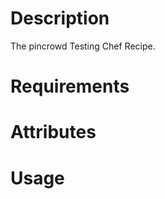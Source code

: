 Description
===========

The pincrowd Testing Chef Recipe.

Requirements
============

Attributes
==========

Usage
=====

